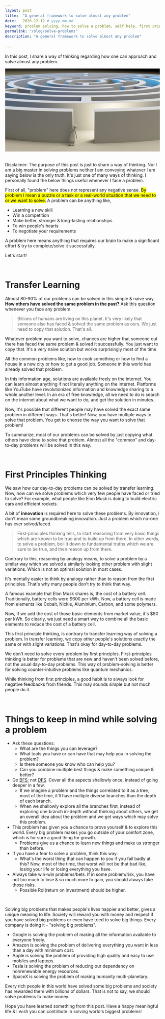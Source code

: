 ```yaml
---
layout: post
title:  "A general framework to solve almost any problem"
date:   2020-12-12 # yyyy-mm-dd
keyword: problem solving, how to solve a problem, self help, first principles thinking, transfer learning    
permalink: "/blog/solve-problems"
description: "A general framework to solve almost any problem"

---
```


In this post, I share a way of thinking regarding how one can approach and solve almost any problem.

<center><img src="../assets/solve-problems.jpg"/></center> 

<br/>

Disclaimer: The purpose of this post is just to share a way of thinking. Nor I am a big master in solving problems neither I am conveying whatever I am saying below is the only truth. It's just one of many ways of thinking. 
I personally found the below things useful whenever I face a problem.

First of all, "problem" here does not represent any negative sense. <mark>By problem I mean a puzzle or a task or a real-world situation that we need to or we want to solve.</mark>
A problem can be anything like, 
- Learning a new skill
- Win a competition
- Make better, stronger & long-lasting relationships
- To win people's hearts
- To negotiate your requirements

A problem here means anything that requires our brain to make a significant effort & try to complete/solve it successfully.

Let's start!

<br/>

# Transfer Learning

Almost 80-90% of our problems can be solved in this simple & naive way. <b>How others have solved the same problem in the past?</b> Ask this question whenever you face any problem. 

> Billions of humans are living on this planet. It's very likely that someone else has faced & solved the same problem as ours. We just need to copy that solution. That's all.

Whatever problem you want to solve, chances are higher that someone out there has faced the same problem & solved it successfully. You just want to copy that. 
It's a very naive solution but works surprisingly most of the time.

All the common problems like, how to cook something or how to find a house in a new city or how to get a good job. Someone in this world has already solved that problem.

In this information age, solutions are available freely on the internet. You can learn almost anything if not literally anything on the internet. Platforms like YouTube have revolutionized information and knowledge sharing to a whole another level.
In an era of free knowledge, all we need to do is search on the internet about what we want to do, and get the solution in minutes.

Now, it's possible that different people may have solved the exact same problem in different ways. That's better! Now, you have multiple ways to solve that problem. You get to choose the way you want to solve that problem!

To summarize, most of our problems can be solved by just copying what others have done to solve that problem. 
Almost all the "common" and day-to-day problems will be solved in this way. 

<br/>
    
# First Principles Thinking

We saw how our day-to-day problems can be solved by transfer learning. Now, how can we solve problems which very few people have faced or tried to solve? For example, what people like Elon Musk is doing to build electric cars and efficient rockets.

A bit of <b>innovation</b> is required here to solve these problems. By innovation, I don't mean some groundbreaking innovation. Just a problem which no-one has ever solved/faced.

> First-principles thinking tells, to start reasoning from very basic things which are known to be true and to build up from there.
In other words, to solve a problem, boil it down to fundamental truths which we are sure to be true, and then reason up from there. 

Contrary to this, reasoning by analogy means, to solve a problem by a similar way which we solved a similarly looking other problem with slight variations. Which is not an optimal solution in most cases.

It's mentally easier to think by analogy rather than to reason from the first principles. That's why many people don't try to think that way.  

A famous example that Elon Musk shares is, the cost of a battery cell. Traditionally, battery cells were $600 per kWh. Now, a battery cell is made from elements like Cobalt, Nickle, Aluminium, Carbon, and some polymers. 

Now, if we add the cost of those basic elements from market value, it's $80 per kWh. So clearly, we just need a smart way to combine all the basic elements to reduce the cost of a battery cell.

This first principle thinking, is contrary to transfer learning way of solving a problem. In transfer learning, we copy other people's solutions exactly the same or with slight variations. That's okay for day-to-day problems.

We don't need to solve every problem by first principles. First-principles thinking is better for problems that are new and haven't been solved before, not the usual day-to-day problems. This way of problem-solving is better for solving counter-intuitive problems like quantum mechanics.

While thinking from first principles, a good habit is to always look for negative feedbacks from friends. This may sounds simple but not much people do it.

<br/>

# Things to keep in mind while solving a problem

- Ask these questions:
    - What are the things you can leverage? 
    - What tools you have or can have that may help you in solving the problem?
    - Is there someone you know who can help you?
    - Can you combine multiple best things & make something unique & better?
- Go [BFS](https://en.wikipedia.org/wiki/Breadth-first_search); not [DFS](https://en.wikipedia.org/wiki/Depth-first_search). Cover all the aspects shallowly once, instead of going deeper in a few.
    - If we imagine a problem and the things correlated to it as a tree, most of the time, it'll have multiple diverse branches than the depth of each branch.
    - When we shallowly explore all the branches first, instead of exploring one branch in-depth without thinking about others, we get an overall idea about the problem and we get ways which may solve this problem.
- This problem has given you a chance to prove yourself & to explore this world. Every big problem makes you go outside of your comfort zone, which is for sure a good thing for growth.
    - Problems give us a chance to learn new things and make us stronger than before.
- If you have a fear to solve a problem, think this way:
    - What's the worst thing that can happen to you if you fail badly at this? Now, most of the time, that worst will not be that bad like, losing your life or losing everything you have.
- Always take win-win problems/bets. If in some problem/risk, you have not too much to lose & so much more to gain, you should always take those risks.
    - Possible RoI(return on investment) should be higher.
    
<br/>
    
Solving big problems that makes people's lives happier and better, gives a unique meaning to life.
Society will reward you with money and respect if you have solved big problems or even have tried to solve big things. Every company is doing it - "solving big problems". 
- Google is solving the problem of making all the information available to everyone freely.
- Amazon is solving the problem of delivering everything you want in less than a day with minimum cost.
- Apple is solving the problem of providing high quality and easy to use mobiles and laptops.
- Tesla is solving the problem of reducing our dependency on nonrenewable energy resources.  
- SpaceX is solving the problem of making humanity multi-planetary.

Every rich people in this world have solved some big problems and society has rewarded them with billions of dollars. That is not to say, we should solve problems to make money.

Hope you have learned something from this post. Have a happy meaningful life & I wish you can contribute in solving world's biggest problems!
